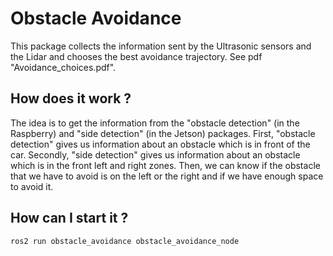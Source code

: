 # Obstacle Avoidance

This package collects the information sent by the Ultrasonic sensors and the Lidar and chooses the best avoidance trajectory. See pdf "Avoidance_choices.pdf".


## How does it work ? 

The idea is to get the information from the "obstacle detection" (in the Raspberry) and "side detection" (in the Jetson) packages. First, "obstacle detection" gives us information about an obstacle which is in front of the car. Secondly, "side detection" gives us information about an obstacle which is in the front left and right zones. Then, we can know if the obstacle that we have to avoid is on the left or the right and if we have enough space to avoid it.


## How can I start it ?

``` ros2 run obstacle_avoidance obstacle_avoidance_node ```